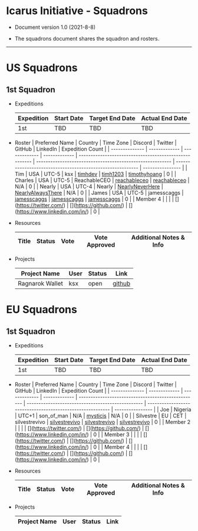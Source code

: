 # Icarus Initiative - Squadrons

- Document version 1.0 (2021-8-8)

- The squadrons document shares the squadron and rosters.

---

# US Squadrons

## 1st Squadron

- Expeditions

  | Expedition | Start Date | Target End Date | Actual End Date |
  | ---------- | ---------- | --------------- | --------------- |
  | 1st        | TBD        | TBD             | TBD             |

- Roster
  | Preferred Name | Country | Time Zone | Discord | Twitter | GitHub | LinkedIn | Expedition Count |
  | -------------- | ------------- | ------------- | ------------- | ------------------------------------------------------ | --------------------------------------------------------- | ---------------------------------------------------------- | ---------------- |
  | Tim | USA | UTC-5 | ksx | [timhdev](https://twitter.com/timhdev) | [timh1203](https://github.com/timh1203) | [timothyhoang](https://www.linkedin.com/in/timothyhoang/) | 0 |
  | Charles | USA | UTC-5 | ReachableCEO | [reachableceo](https://twitter.com/reachableceo) | [reachableceo](https://github.com/reachableceo) | N/A | 0 |
  | Nearly | USA | UTC-4 | Nearly | [NearlyNeverHere](https://twitter.com/NearlyNeverHere) | [NearlyAlwaysThere](https://github.com/NearlyAlwaysThere) | N/A | 0 |
  | James | USA | UTC-5 | jamesscaggs | [jamesscaggs](https://twitter.com/jamesscaggs) | [jamesscaggs](https://github.com/jamesscaggs) | [jamesscaggs](https://www.linkedin.com/in/jamesscaggs) | 0 |
  | Member 4 | <Member Info> | <Member Info> | <Member Info> | [<Member Info>](https://twitter.com/<Member Info>) | [<Member Info>](https://github.com/<Member Info>) | [<Member Info>](https://www.linkedin.com/in/<Member Info>) | 0 |

- Resources

  | Title | Status | Vote | Vote Approved | Additional Notes & Info |
  | ----- | ------ | ---- | ------------- | ----------------------- |

- Projects

  | Project Name    | User | Status | Link                                                  |
  | --------------- | ---- | ------ | ----------------------------------------------------- |
  | Ragnarok Wallet | ksx  | open   | [github](https://github.com/timh1203/ragnarok_wallet) |

# EU Squadrons

## 1st Squadron

- Expeditions

  | Expedition | Start Date | Target End Date | Actual End Date |
  | ---------- | ---------- | --------------- | --------------- |
  | 1st        | TBD        | TBD             | TBD             |

- Roster
  | Preferred Name | Country | Time Zone | Discord | Twitter | GitHub | LinkedIn | Expedition Count |
  | -------------- | ------------- | ------------- | ------------- | -------------------------------------------------- | ------------------------------------------------- | ---------------------------------------------------------- | ---------------- |
  | Joe | Nigeria | UTC+1 | son_of_man | N/A | [mysticis](https://github.com/mysticis) | N/A | 0 |
  | Silvestre | EU | CET | silvestrevivo | [silvestrevivo](https://twitter.com/silvestrevivo) | [silvestrevivo](https://github.com/silvestrevivo) | [silvestrevivo](https://www.linkedin.com/in/silvestre-vivo-1a6843bb) | 0 |
  | Member 2 | <Member Info> | <Member Info> | <Member Info> | [<Member Info>](https://twitter.com/<Member Info>) | [<Member Info>](https://github.com/<Member Info>) | [<Member Info>](https://www.linkedin.com/in/<Member Info>) | 0 |
  | Member 3 | <Member Info> | <Member Info> | <Member Info> | [<Member Info>](https://twitter.com/<Member Info>) | [<Member Info>](https://github.com/<Member Info>) | [<Member Info>](https://www.linkedin.com/in/<Member Info>) | 0 |
  | Member 4 | <Member Info> | <Member Info> | <Member Info> | [<Member Info>](https://twitter.com/<Member Info>) | [<Member Info>](https://github.com/<Member Info>) | [<Member Info>](https://www.linkedin.com/in/<Member Info>) | 0 |

- Resources

  | Title | Status | Vote | Vote Approved | Additional Notes & Info |
  | ----- | ------ | ---- | ------------- | ----------------------- |

- Projects

  | Project Name | User | Status | Link |
  | ------------ | ---- | ------ | ---- |
